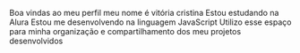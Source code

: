 Boa vindas ao meu perfil 
meu nome é vitória cristina 
Estou estudando na Alura
Estou me desenvolvendo na linguagem JavaScript
Utilizo esse espaço para minha organização e compartilhamento dos meu projetos desenvolvidos
